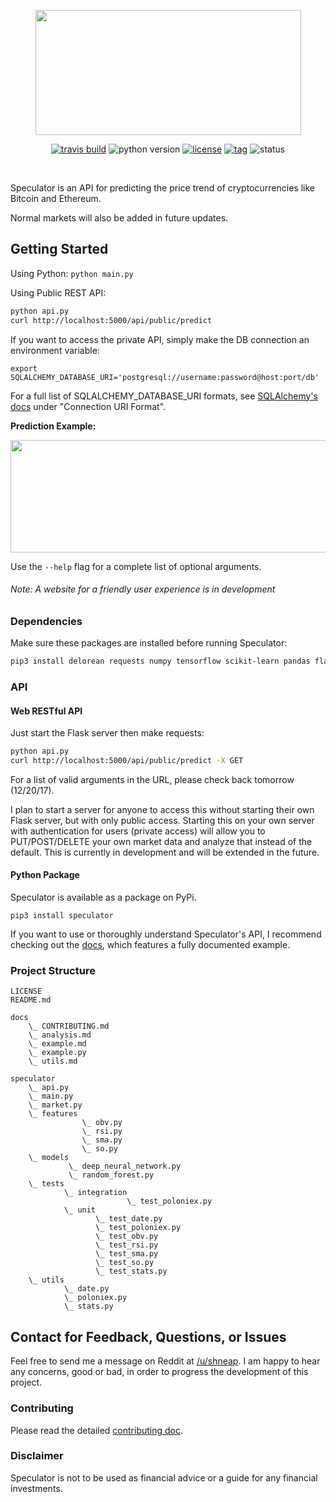 <p align="center">
  <img src="https://i.imgur.com/AmrHhZV.png" width="425" height="200">
</p>

<div align="center">

[![travis build](https://img.shields.io/travis/amicks/Speculator.svg)](://travis-ci.org/amicks/Speculator)
![python version](https://img.shields.io/pypi/pyversions/Speculator.svg)
[![license](https://img.shields.io/pypi/l/Speculator.svg)](https://github.com/amicks/Speculator/blob/master/LICENSE)
[![tag](https://img.shields.io/github/tag/amicks/speculator.svg)](https://github.com/amicks/Speculator/archive/0.1.tar.gz)
![status](https://img.shields.io/pypi/status/Speculator.svg)

</div>

<br/>

Speculator is an API for predicting the price trend of cryptocurrencies like Bitcoin and Ethereum.

Normal markets will also be added in future updates.

## Getting Started
Using Python: `python main.py`

Using Public REST API:
``` bash
python api.py
curl http://localhost:5000/api/public/predict
```

If you want to access the private API, simply make the DB connection an environment variable:
```
export SQLALCHEMY_DATABASE_URI='postgresql://username:password@host:port/db'
```

For a full list of SQLALCHEMY_DATABASE_URI formats, see [SQLAlchemy's docs](http://flask-sqlalchemy.pocoo.org/2.3/config/) under "Connection URI Format".

**Prediction Example:**
<p>
  <img src="https://i.imgur.com/c6JdDWt.png" width="700" height="180">
</p>

Use the `--help` flag for a complete list of optional arguments.
###### Note: A website for a friendly user experience is in development

### Dependencies
Make sure these packages are installed before running Speculator:
``` bash
pip3 install delorean requests numpy tensorflow scikit-learn pandas flask flask-cache flask-restful flask-sqlalchemy psycopg2 webargs
```

### API
#### Web RESTful API
Just start the Flask server then make requests:

``` bash
python api.py
curl http://localhost:5000/api/public/predict -X GET
```

For a list of valid arguments in the URL, please check back tomorrow (12/20/17).

I plan to start a server for anyone to access this without starting their own Flask server, but with only public access.
Starting this on your own server with authentication for users (private access) will allow you to PUT/POST/DELETE your own market data and analyze that instead of the default.
This is currently in development and will be extended in the future.

#### Python Package
Speculator is available as a package on PyPi.
```
pip3 install speculator
```

If you want to use or thoroughly understand Speculator's API, I recommend checking out the [docs](docs/), which features a fully documented example.

### Project Structure
```
LICENSE
README.md

docs
    \_ CONTRIBUTING.md
    \_ analysis.md
    \_ example.md
    \_ example.py
    \_ utils.md

speculator
    \_ api.py
    \_ main.py
    \_ market.py
    \_ features
                \_ obv.py
                \_ rsi.py
                \_ sma.py
                \_ so.py
    \_ models
             \_ deep_neural_network.py
             \_ random_forest.py
    \_ tests
            \_ integration
                          \_ test_poloniex.py
            \_ unit
                   \_ test_date.py
                   \_ test_poloniex.py
                   \_ test_obv.py
                   \_ test_rsi.py
                   \_ test_sma.py
                   \_ test_so.py
                   \_ test_stats.py
    \_ utils
            \_ date.py
            \_ poloniex.py
            \_ stats.py
```

## Contact for Feedback, Questions, or Issues
Feel free to send me a message on Reddit at [/u/shneap](https://www.reddit.com/message/compose?to=shneap).  I am happy to hear any concerns, good or bad, in order to progress the development of this project.

### Contributing
Please read the detailed [contributing doc](docs/CONTRIBUTING.md).

### Disclaimer
Speculator is not to be used as financial advice or a guide for any financial investments.
